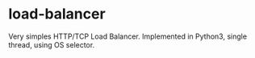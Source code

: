 # load-balancer
Very simples HTTP/TCP Load Balancer. Implemented in Python3, single thread, using OS selector.
